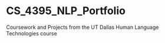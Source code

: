 # CS_4395_NLP_Portfolio
Coursework and Projects from the UT Dallas Human Language Technologies course
